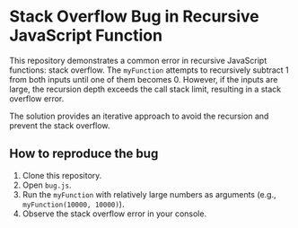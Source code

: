 # Stack Overflow Bug in Recursive JavaScript Function

This repository demonstrates a common error in recursive JavaScript functions: stack overflow. The `myFunction` attempts to recursively subtract 1 from both inputs until one of them becomes 0.  However, if the inputs are large, the recursion depth exceeds the call stack limit, resulting in a stack overflow error.

The solution provides an iterative approach to avoid the recursion and prevent the stack overflow.

## How to reproduce the bug

1. Clone this repository.
2. Open `bug.js`.
3. Run the `myFunction` with relatively large numbers as arguments (e.g., `myFunction(10000, 10000)`).
4. Observe the stack overflow error in your console.